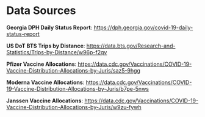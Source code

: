 Data Sources
============

**Georgia DPH Daily Status Report**: https://dph.georgia.gov/covid-19-daily-status-report  

**US DoT BTS Trips by Distance**: https://data.bts.gov/Research-and-Statistics/Trips-by-Distance/w96p-f2qv  

**Pfizer Vaccine Allocations**: https://data.cdc.gov/Vaccinations/COVID-19-Vaccine-Distribution-Allocations-by-Juris/saz5-9hgg  

**Moderna Vaccine Allocations**: https://data.cdc.gov/Vaccinations/COVID-19-Vaccine-Distribution-Allocations-by-Juris/b7pe-5nws  

**Janssen Vaccine Allocations**: https://data.cdc.gov/Vaccinations/COVID-19-Vaccine-Distribution-Allocations-by-Juris/w9zu-fywh  